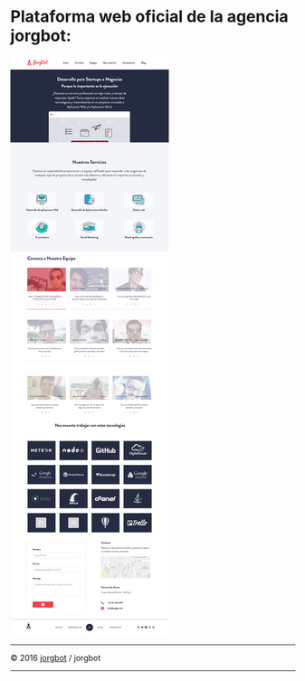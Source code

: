 Plataforma web oficial de la agencia jorgbot:
=====
![Vista](https://raw.githubusercontent.com/jorgbot/jorgbot/master/PSD/jorgbot.jpg)


-------------

© 2016 [jorgbot](http://goo.gl/n4gZKs) / jorgbot

-------------